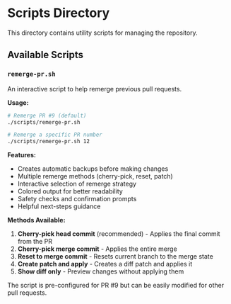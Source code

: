 # Scripts Directory

This directory contains utility scripts for managing the repository.

## Available Scripts

### `remerge-pr.sh`

An interactive script to help remerge previous pull requests.

**Usage:**
```bash
# Remerge PR #9 (default)
./scripts/remerge-pr.sh

# Remerge a specific PR number
./scripts/remerge-pr.sh 12
```

**Features:**
- Creates automatic backups before making changes
- Multiple remerge methods (cherry-pick, reset, patch)
- Interactive selection of remerge strategy
- Colored output for better readability
- Safety checks and confirmation prompts
- Helpful next-steps guidance

**Methods Available:**
1. **Cherry-pick head commit** (recommended) - Applies the final commit from the PR
2. **Cherry-pick merge commit** - Applies the entire merge
3. **Reset to merge commit** - Resets current branch to the merge state
4. **Create patch and apply** - Creates a diff patch and applies it
5. **Show diff only** - Preview changes without applying them

The script is pre-configured for PR #9 but can be easily modified for other pull requests.